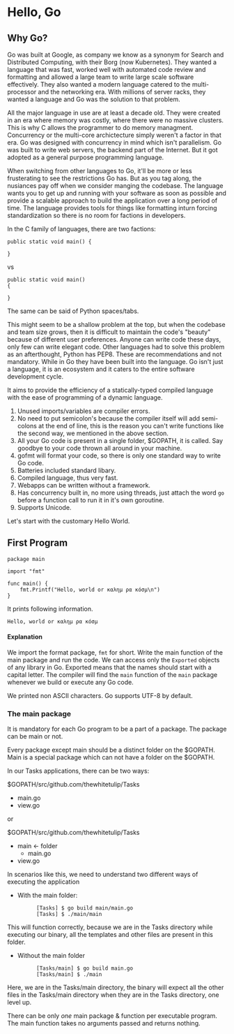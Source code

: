 # Hello, Go

## Why Go?

Go was built at Google, as company we know as a synonym for Search and Distributed Computing, with their Borg (now Kubernetes). They wanted a language that was fast, worked well with automated code review and formatting and allowed a large team to write large scale software effectively. They also wanted a modern language catered to the multi-processor and the networking era. With millions of server racks, they wanted a language and Go was the solution to that problem. 

All the major language in use are at least a decade old. They were created in an era where memory was costly, where there were no massive clusters. This is why C allows the programmer to do memory managment. Concurrency or the multi-core archictecture simply weren't a factor in that era. Go was designed with concurrency in mind which isn't parallelism. Go was built to write web servers, the backend part of the Internet. But it got adopted as a general purpose programming language.

When switching from other languages to Go, it'll be more or less frusterating to see the restrictions Go has. But as you tag along, the nusiances pay off when we consider manging the codebase. The language wants you to get up and running with your software as soon as possible and provide a scalable approach to build the application over a long period of time. The language provides tools for things like formatting inturn forcing standardization so there is no room for factions in developers.

In the C family of languages, there are two factions:

    public static void main() {

    }
    
vs

    public static void main() 
    {

    }

The same can be said of Python spaces/tabs.

This might seem to be a shallow problem at the top, but when the codebase and team size grows, then it is difficult to maintain the code's "beauty"  because of different user preferences. Anyone can write code these days, only few can write elegant code. Other languages had to solve this problem as an afterthought, Python has PEP8. These are recommendations and not mandatory. While in Go they have been built into the language. Go isn't just a language, it is an ecosystem and it caters to the entire software development cycle.

It aims to provide the efficiency of a statically-typed compiled language with the ease of programming of a dynamic language.

1. Unused imports/variables are compiler errors.
1. No need to put semicolon's because the compiler itself will add semi-colons at the end of line, this is the reason you can't write functions like the second way, we mentioned in the above section.
1. All your Go code is present in a single folder, $GOPATH, it is called. Say goodbye to your code thrown all around in your machine.
1. gofmt will format your code, so there is only one standard way to write Go code.
1. Batteries included standard libary.
1. Compiled language, thus very fast.
1. Webapps can be written without a framework.
1. Has concurrency built in, no more using threads, just attach the word `go` before a function call to run it in it's own goroutine.
1. Supports Unicode.

Let's start with the customary Hello World.

## First Program

	package main
	
	import "fmt"
	
	func main() {
		fmt.Printf("Hello, world or καλημ ρα κóσμ\n")
	}
	
It prints following information.

	Hello, world or καλημ ρα κóσμ
	
#### Explanation
We import the format package, `fmt` for short. Write the main function of the main package and run the code. We can access only the `Exported` objects of any library in Go. Exported means that the names should start with a capital letter. The compiler  will find the `main` function of the `main` package whenever we build or execute any Go code. 

We printed non ASCII characters. Go supports UTF-8 by default. 

### The main package
It is mandatory for each Go program to be a part of a package. The package can be main or not. 

Every package except main should be a distinct folder on the $GOPATH. Main is a special package which can not have a folder on the $GOPATH.

In our Tasks applications, there can be two ways:

$GOPATH/src/github.com/thewhitetulip/Tasks
- main.go
- view.go

or 

$GOPATH/src/github.com/thewhitetulip/Tasks
- main <- folder
	- main.go
- view.go

In scenarios like this, we need to understand two different ways of executing the application

- With the main folder:

			[Tasks] $ go build main/main.go
			[Tasks] $ ./main/main

This will function correctly, because we are in the Tasks directory while executing our binary, all the templates and other files are present in this folder.

- Without the main folder

			[Tasks/main] $ go build main.go
			[Tasks/main] $ ./main

Here, we are in the Tasks/main directory, the binary will expect all the other files in the Tasks/main directory when they are in the Tasks directory, one level up.

There can be only _one_ main package & function per executable program. The main function takes no arguments passed and returns nothing.
